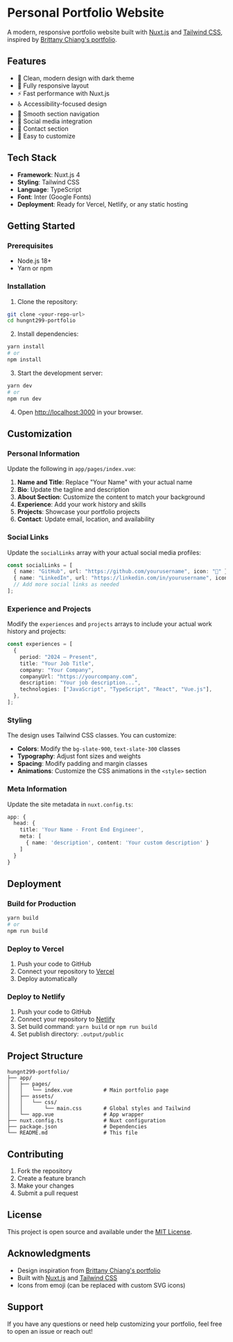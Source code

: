 # Personal Portfolio Website

A modern, responsive portfolio website built with [Nuxt.js](https://nuxt.com/) and [Tailwind CSS](https://tailwindcss.com/), inspired by [Brittany Chiang's portfolio](https://brittanychiang.com/).

## Features

- 🎨 Clean, modern design with dark theme
- 📱 Fully responsive layout
- ⚡ Fast performance with Nuxt.js
- ♿ Accessibility-focused design
- 🎯 Smooth section navigation
- 🔗 Social media integration
- 📧 Contact section
- 🚀 Easy to customize

## Tech Stack

- **Framework**: Nuxt.js 4
- **Styling**: Tailwind CSS
- **Language**: TypeScript
- **Font**: Inter (Google Fonts)
- **Deployment**: Ready for Vercel, Netlify, or any static hosting

## Getting Started

### Prerequisites

- Node.js 18+
- Yarn or npm

### Installation

1. Clone the repository:

```bash
git clone <your-repo-url>
cd hungnt299-portfolio
```

2. Install dependencies:

```bash
yarn install
# or
npm install
```

3. Start the development server:

```bash
yarn dev
# or
npm run dev
```

4. Open [http://localhost:3000](http://localhost:3000) in your browser.

## Customization

### Personal Information

Update the following in `app/pages/index.vue`:

1. **Name and Title**: Replace "Your Name" with your actual name
2. **Bio**: Update the tagline and description
3. **About Section**: Customize the content to match your background
4. **Experience**: Add your work history and skills
5. **Projects**: Showcase your portfolio projects
6. **Contact**: Update email, location, and availability

### Social Links

Update the `socialLinks` array with your actual social media profiles:

```typescript
const socialLinks = [
  { name: "GitHub", url: "https://github.com/yourusername", icon: "🐙" },
  { name: "LinkedIn", url: "https://linkedin.com/in/yourusername", icon: "💼" },
  // Add more social links as needed
];
```

### Experience and Projects

Modify the `experiences` and `projects` arrays to include your actual work history and projects:

```typescript
const experiences = [
  {
    period: "2024 — Present",
    title: "Your Job Title",
    company: "Your Company",
    companyUrl: "https://yourcompany.com",
    description: "Your job description...",
    technologies: ["JavaScript", "TypeScript", "React", "Vue.js"],
  },
];
```

### Styling

The design uses Tailwind CSS classes. You can customize:

- **Colors**: Modify the `bg-slate-900`, `text-slate-300` classes
- **Typography**: Adjust font sizes and weights
- **Spacing**: Modify padding and margin classes
- **Animations**: Customize the CSS animations in the `<style>` section

### Meta Information

Update the site metadata in `nuxt.config.ts`:

```typescript
app: {
  head: {
    title: 'Your Name - Front End Engineer',
    meta: [
      { name: 'description', content: 'Your custom description' }
    ]
  }
}
```

## Deployment

### Build for Production

```bash
yarn build
# or
npm run build
```

### Deploy to Vercel

1. Push your code to GitHub
2. Connect your repository to [Vercel](https://vercel.com/)
3. Deploy automatically

### Deploy to Netlify

1. Push your code to GitHub
2. Connect your repository to [Netlify](https://netlify.com/)
3. Set build command: `yarn build` or `npm run build`
4. Set publish directory: `.output/public`

## Project Structure

```
hungnt299-portfolio/
├── app/
│   ├── pages/
│   │   └── index.vue          # Main portfolio page
│   ├── assets/
│   │   └── css/
│   │       └── main.css       # Global styles and Tailwind
│   └── app.vue                # App wrapper
├── nuxt.config.ts             # Nuxt configuration
├── package.json               # Dependencies
└── README.md                  # This file
```

## Contributing

1. Fork the repository
2. Create a feature branch
3. Make your changes
4. Submit a pull request

## License

This project is open source and available under the [MIT License](LICENSE).

## Acknowledgments

- Design inspiration from [Brittany Chiang's portfolio](https://brittanychiang.com/)
- Built with [Nuxt.js](https://nuxt.com/) and [Tailwind CSS](https://tailwindcss.com/)
- Icons from emoji (can be replaced with custom SVG icons)

## Support

If you have any questions or need help customizing your portfolio, feel free to open an issue or reach out!
